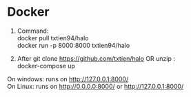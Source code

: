 # Docker 
1. Command:  
docker pull txtien94/halo  
docker run -p 8000:8000 txtien94/halo  

2. After git clone https://github.com/txtien/halo OR unzip :  
docker-compose up

On windows: runs on http://127.0.0.1:8000/  
On Linux: runs on http://0.0.0.0:8000/ or http://127.0.0.1:8000/ 



